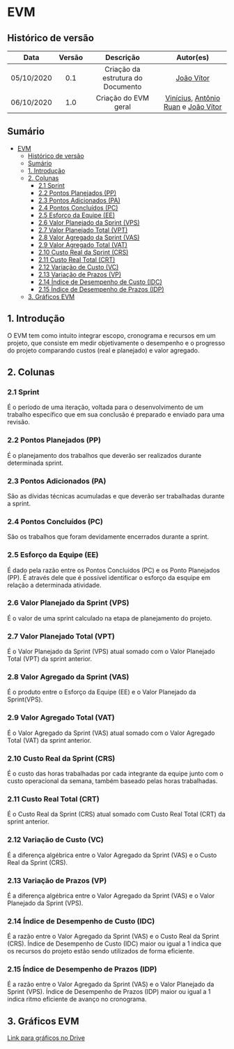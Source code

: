 # EVM

## Histórico de versão

|   Data    | Versão | Descrição            | Autor(es)  |
|   :-:     |  :-:   |  :-:                 |  :-:       |
| 05/10/2020|  0.1   | Criação da estrutura do Documento | [João Vítor](https://github.com/joaovitorml) |
| 06/10/2020 | 1.0 | Criação do EVM geral | [Vinícius](https://github.com/faco400), [Antônio Ruan](https://github.com/RuanMoura) e [João Vítor](https://github.com/joaovitorml)

## Sumário

- [EVM](#evm)
  - [Histórico de versão](#histórico-de-versão)
  - [Sumário](#sumário)
  - [1. Introdução](#1-introdução)
  - [2. Colunas](#2-colunas)
    - [2.1 Sprint](#21-sprint)
    - [2.2 Pontos Planejados (PP)](#22-pontos-planejados-pp)
    - [2.3 Pontos Adicionados (PA)](#23-pontos-adicionados-pa)
    - [2.4 Pontos Concluídos (PC)](#24-pontos-concluídos-pc)
    - [2.5 Esforço da Equipe (EE)](#25-esforço-da-equipe-ee)
    - [2.6 Valor Planejado da Sprint (VPS)](#26-valor-planejado-da-sprint-vps)
    - [2.7 Valor Planejado Total (VPT)](#27-valor-planejado-total-vpt)
    - [2.8 Valor Agregado da Sprint (VAS)](#28-valor-agregado-da-sprint-vas)
    - [2.9 Valor Agregado Total (VAT)](#29-valor-agregado-total-vat)
    - [2.10 Custo Real da Sprint (CRS)](#210-custo-real-da-sprint-crs)
    - [2.11 Custo Real Total (CRT)](#211-custo-real-total-crt)
    - [2.12 Variação de Custo (VC)](#212-variação-de-custo-vc)
    - [2.13 Variação de Prazos (VP)](#213-variação-de-prazos-vp)
    - [2.14 Índice de Desempenho de Custo (IDC)](#214-índice-de-desempenho-de-custo-idc)
    - [2.15 Índice de Desempenho de Prazos (IDP)](#215-índice-de-desempenho-de-prazos-idp)
  - [3. Gráficos EVM](#3-gráficos-evm)


## 1. Introdução

O EVM tem como intuito integrar escopo, cronograma e recursos em um projeto, que consiste em medir objetivamente o desempenho e o progresso do projeto comparando custos (real e planejado) e valor agregado.

## 2. Colunas

### 2.1 Sprint

É o período de uma iteração, voltada para o desenvolvimento de um trabalho específico que em sua conclusão é preparado e enviado para uma revisão.

### 2.2 Pontos Planejados (PP)

É o planejamento dos trabalhos que deverão ser realizados durante determinada sprint.

### 2.3 Pontos Adicionados (PA)

São as dívidas técnicas acumuladas e que deverão ser trabalhadas durante a sprint.

### 2.4 Pontos Concluídos (PC)

São os trabalhos que foram devidamente encerrados durante a sprint.

### 2.5 Esforço da Equipe (EE)

É dado pela razão entre os Pontos Concluidos (PC) e os Ponto Planejados (PP). É através dele que é possível identificar o esforço da esquipe em relação a determinada atividade.

### 2.6 Valor Planejado da Sprint (VPS)

É o valor de uma sprint calculado na etapa de planejamento do projeto.

### 2.7 Valor Planejado Total (VPT)

É o Valor Planejado da Sprint (VPS) atual somado com o Valor Planejado Total (VPT) da sprint anterior.

### 2.8 Valor Agregado da Sprint (VAS)

É o produto entre o Esforço da Equipe (EE) e o Valor Planejado da Sprint(VPS).

### 2.9 Valor Agregado Total (VAT)

É o Valor Agregado da Sprint (VAS) atual somado com o Valor Agregado Total (VAT) da sprint anterior.

### 2.10 Custo Real da Sprint (CRS)

É o custo das horas trabalhadas por cada integrante da equipe junto com o custo operacional da semana, também baseado pelas horas trabalhadas.

### 2.11 Custo Real Total (CRT)

É o Custo Real da Sprint (CRS) atual somado com Custo Real Total (CRT) da sprint anterior.

### 2.12 Variação de Custo (VC)

É a diferença algébrica entre o Valor Agregado da Sprint (VAS) e o Custo Real da Sprint (CRS).

### 2.13 Variação de Prazos (VP)

É a diferença algébrica entre o Valor Agregado da Sprint (VAS) e o Valor Planejado da Sprint (VPS).

### 2.14 Índice de Desempenho de Custo (IDC)

É a razão entre o Valor Agregado da Sprint (VAS) e o Custo Real da Sprint (CRS). Índice de Desempenho de Custo (IDC) maior ou igual a 1 indica que os recursos do projeto estão sendo utilizados de forma eficiente.

### 2.15 Índice de Desempenho de Prazos (IDP)

É a razão entre o Valor Agregado da Sprint (VAS) e o Valor Planejado da Sprint (VPS). Índice de Desempenho de Prazos (IDP) maior ou igual a 1 indica ritmo eficiente de avanço no cronograma.

## 3. Gráficos EVM

[Link para gráficos no Drive](https://docs.google.com/spreadsheets/d/10vuSwLs7cobxasd3mzD6sRaPbNAktppWo2tsntIRbpQ/edit#gid=0)
